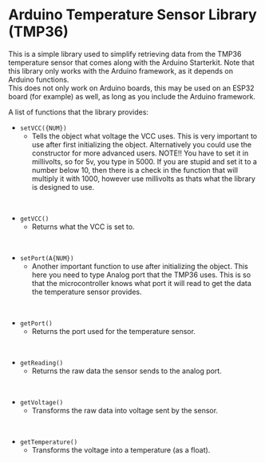 # Arduino Temperature Sensor Library (TMP36)

This is a simple library used to simplify retrieving data from the TMP36 temperature sensor that comes along with the Arduino Starterkit. Note that this library only works with the Arduino framework, as it depends on Arduino functions. <br />
This does not only work on Arduino boards, this may be used on an ESP32 board (for example) as well, as long as you include the Arduino framework. <br />

A list of functions that the library provides: <br />
- `setVCC({NUM})`
    - Tells the object what voltage the VCC uses. This is very important to use after first initializing the object. Alternatively you could use the constructor for more advanced users. NOTE!! You have to set it in millivolts, so for 5v, you type in 5000. If you are stupid and set it to a number below 10, then there is a check in the function that will multiply it with 1000, however use millivolts as thats what the library is designed to use. 
<br />

- `getVCC()`
    - Returns what the VCC is set to.
<br />

- `setPort(A{NUM})`
    - Another important function to use after initializing the object. This here you need to type Analog port that the TMP36 uses. This is so that the microcontroller knows what port it will read to get the data the temperature sensor provides.
<br />

- `getPort()`
    - Returns the port used for the temperature sensor.
<br />

- `getReading()`
    - Returns the raw data the sensor sends to the analog port.
<br />

- `getVoltage()`
    - Transforms the raw data into voltage sent by the sensor.
<br />

- `getTemperature()`
    - Transforms the voltage into a temperature (as a float).
